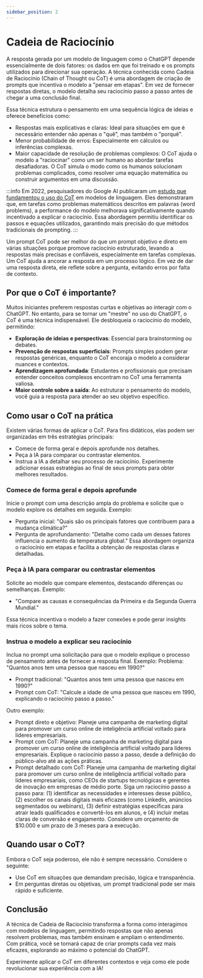 ```yaml
---
sidebar_position: 2
---
```

# Cadeia de Raciocínio
A resposta gerada por um modelo de linguagem como o ChatGPT depende essencialmente de dois fatores: os dados em que foi treinado e os prompts utilizados para direcionar sua operação. A técnica conhecida como Cadeia de Raciocínio (Chain of Thought ou CoT) é uma abordagem de criação de prompts que incentiva o modelo a "pensar em etapas". Em vez de fornecer respostas diretas, o modelo detalha seu raciocínio passo a passo antes de chegar a uma conclusão final.

Essa técnica estrutura o pensamento em uma sequência lógica de ideias e oferece benefícios como:
* Respostas mais explicativas e claras: Ideal para situações em que é necessário entender não apenas o "quê", mas também o "porquê".
* Menor probabilidade de erros: Especialmente em cálculos ou inferências complexas.
* Maior capacidade de resolução de problemas complexos: O CoT ajuda o modelo a "raciocinar" como um ser humano ao abordar tarefas desafiadoras.
O CoT simula o modo como os humanos solucionam problemas complicados, como resolver uma equação matemática ou construir argumentos em uma discussão.

:::info
Em 2022, pesquisadores do Google AI publicaram um [estudo que fundamentou o uso do CoT](https://openreview.net/pdf?id=_VjQlMeSB_J) em modelos de linguagem. Eles demonstraram que, em tarefas como problemas matemáticos descritos em palavras (word problems), a performance do modelo melhorava significativamente quando incentivado a explicar o raciocínio. Essa abordagem permitiu identificar os passos e equações utilizados, garantindo mais precisão do que métodos tradicionais de prompting.
:::

Um prompt CoT pode ser melhor do que um prompt objetivo e direto em várias situações porque promove raciocínio estruturado, levando a respostas mais precisas e confiáveis, especialmente em tarefas complexas. Um CoT ajuda a ancorar a resposta em um processo lógico.
Em vez de dar uma resposta direta, ele reflete sobre a pergunta, evitando erros por falta de contexto.

## Por que o CoT é importante?
Muitos iniciantes preferem respostas curtas e objetivas ao interagir com o ChatGPT. No entanto, para se tornar um "mestre" no uso do ChatGPT, o CoT é uma técnica indispensável. Ele desbloqueia o raciocínio do modelo, permitindo:
* **Exploração de ideias e perspectivas**: Essencial para brainstorming ou debates.
* **Prevenção de respostas superficiais**: Prompts simples podem gerar respostas genéricas, enquanto o CoT encoraja o modelo a considerar nuances e contextos.
* **Aprendizagem aprofundada**: Estudantes e profissionais que precisam entender conceitos complexos encontram no CoT uma ferramenta valiosa.
* **Maior controle sobre a saída**: Ao estruturar o pensamento do modelo, você guia a resposta para atender ao seu objetivo específico.

## Como usar o CoT na prática
Existem várias formas de aplicar o CoT. Para fins didáticos, elas podem ser organizadas em três estratégias principais:
* Comece de forma geral e depois aprofunde nos detalhes.
* Peça à IA para comparar ou contrastar elementos.
* Instrua a IA a detalhar seu processo de raciocínio.
Experimente adicionar essas estratégias ao final de seus prompts para obter melhores resultados.

### Comece de forma geral e depois aprofunde
Inicie o prompt com uma descrição ampla do problema e solicite que o modelo explore os detalhes em seguida.
Exemplo:
* Pergunta inicial: "Quais são os principais fatores que contribuem para a mudança climática?"
* Pergunta de aprofundamento: "Detalhe como cada um desses fatores influencia o aumento da temperatura global."
Essa abordagem organiza o raciocínio em etapas e facilita a obtenção de respostas claras e detalhadas.

### Peça à IA para comparar ou contrastar elementos
Solicite ao modelo que compare elementos, destacando diferenças ou semelhanças.
Exemplo:
* "Compare as causas e consequências da Primeira e da Segunda Guerra Mundial."

Essa técnica incentiva o modelo a fazer conexões e pode gerar insights mais ricos sobre o tema.

### Instrua o modelo a explicar seu raciocínio
Inclua no prompt uma solicitação para que o modelo explique o processo de pensamento antes de fornecer a resposta final.
Exemplo:
Problema: "Quantos anos tem uma pessoa que nasceu em 1990?"
* Prompt tradicional: "Quantos anos tem uma pessoa que nasceu em 1990?"
* Prompt com CoT: "Calcule a idade de uma pessoa que nasceu em 1990, explicando o raciocínio passo a passo."

Outro exemplo:
* Prompt direto e objetivo: Planeje uma campanha de marketing digital para promover um curso online de inteligência artificial voltado para líderes empresariais.
* Prompt com CoT: Planeje uma campanha de marketing digital para promover um curso online de inteligência artificial voltado para líderes empresariais. Explique o raciocínio passo a passo, desde a definição do público-alvo até as ações práticas.
* Prompt detalhado com CoT: Planeje uma campanha de marketing digital para promover um curso online de inteligência artificial voltado para líderes empresariais, como CEOs de startups tecnológicas e gerentes de inovação em empresas de médio porte. Siga um raciocínio passo a passo para: (1) identificar as necessidades e interesses desse público, (2) escolher os canais digitais mais eficazes (como LinkedIn, anúncios segmentados ou webinars), (3) definir estratégias específicas para atrair leads qualificados e convertê-los em alunos, e (4) incluir metas claras de conversão e engajamento. Considere um orçamento de $10.000 e um prazo de 3 meses para a execução.

## Quando usar o CoT?
Embora o CoT seja poderoso, ele não é sempre necessário. Considere o seguinte:
* Use CoT em situações que demandam precisão, lógica e transparência.
* Em perguntas diretas ou objetivas, um prompt tradicional pode ser mais rápido e suficiente.

## Conclusão
A técnica de Cadeia de Raciocínio transforma a forma como interagimos com modelos de linguagem, permitindo respostas que não apenas resolvem problemas, mas também ensinam e ampliam o entendimento. Com prática, você se tornará capaz de criar prompts cada vez mais eficazes, explorando ao máximo o potencial do ChatGPT.

Experimente aplicar o CoT em diferentes contextos e veja como ele pode revolucionar sua experiência com a IA!